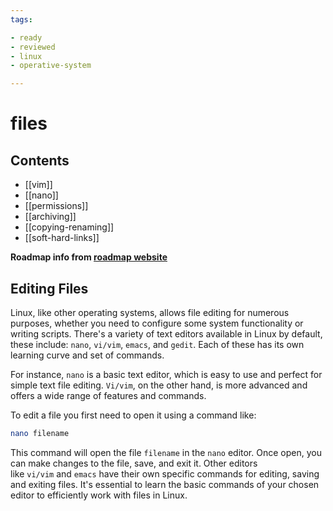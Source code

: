 ```yaml
---
tags:

- ready
- reviewed
- linux
- operative-system

---
```

# files

## Contents

- [[vim]]
- [[nano]]
- [[permissions]]
- [[archiving]]
- [[copying-renaming]]
- [[soft-hard-links]]

__Roadmap info from [roadmap website](https://roadmap.sh/linux/files)__

## Editing Files

Linux, like other operating systems, allows file editing for numerous purposes, whether you need to configure some system functionality or writing scripts. There's a variety of text editors available in Linux by default, these include: `nano`, `vi/vim`, `emacs`, and `gedit`. Each of these has its own learning curve and set of commands.

For instance, `nano` is a basic text editor, which is easy to use and perfect for simple text file editing. `Vi/vim`, on the other hand, is more advanced and offers a wide range of features and commands.

To edit a file you first need to open it using a command like:

```bash
nano filename
```

This command will open the file `filename` in the `nano` editor. Once open, you can make changes to the file, save, and exit it. Other editors like `vi/vim` and `emacs` have their own specific commands for editing, saving and exiting files. It's essential to learn the basic commands of your chosen editor to efficiently work with files in Linux.
